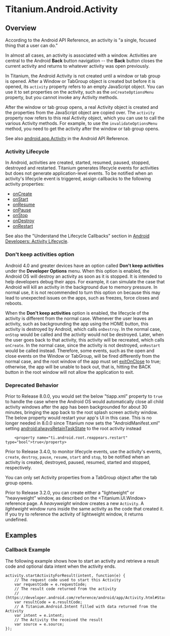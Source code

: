 # Titanium.Android.Activity

<TypeHeader/>

## Overview

According to the Android API Reference, an activity is "a single, focused thing that a
user can do."

In almost all cases, an activity is associated with a window.  Activities are central
to the Android **Back** button navigation -- the **Back** button closes the current
activity and returns to whatever activity was open previously.

In Titanium, the Android Activity is not created until a window or tab group is opened.
After a Window or TabGroup object is created but before it is opened, its `activity` property
refers to an empty JavaScript object. You can use it to set properties on the activity, such as
the `onCreateOptionsMenu` property, but you cannot invoke any Activity methods.

After the window or tab group opens, a real Activity object is created and the properties from
the JavaScript object are copied over. The `activity` property now refers to this real Activity object,
which you can use to call the various Activity methods. For example, to use the
`invalidateOptionsMenu` method, you need to get the activity after the window or tab group opens.

See also [android.app.Activity](https://developer.android.com/reference/android/app/Activity.html)
in the Android API Reference.

### Activity Lifecycle

In Android, activities are created, started, resumed, paused, stopped, destroyed and restarted.
Titanium generates lifecycle events for activities but does not generate application-level events.
To be notified when an activity's lifecycle event is triggered, assign callbacks to the following activity
properties:

  * [onCreate](Titanium.Android.Activity.onCreate)
  * [onStart](Titanium.Android.Activity.onStart)
  * [onResume](Titanium.Android.Activity.onResume)
  * [onPause](Titanium.Android.Activity.onPause)
  * [onStop](Titanium.Android.Activity.onStop)
  * [onDestroy](Titanium.Android.Activity.onDestroy)
  * [onRestart](Titanium.Android.Activity.onRestart)

See also the "Understand the Lifecycle Callbacks" section in
[Android Developers: Activity Lifecycle](https://developer.android.com/training/basics/activity-lifecycle/starting.html).

### Don't keep activities option

Android 4.0 and greater devices have an option called **Don't keep activities** under the **Developer
Options** menu. When this option is enabled, the Android OS will destroy an activity as soon as it
is stopped. It is intended to help developers debug their apps. For example, it can simulate the
case that Android will kill an activity in the background due to memory pressure. In
normal use, it is not recommended to turn this option on because this may lead to unexpected issues
on the apps, such as freezes, force closes and reboots.

When the **Don't keep activities** option is enabled, the lifecycle of the activity is different
from the normal case. Whenever the user leaves an activity, such as backgrounding the app using the
HOME button, this activity is destroyed by Android, which calls `onDestroy`.  In the normal case, `onStop`
would be called and the activity would not be destroyed.  Later, when the user goes back to that activity, this
activity will be recreated, which calls `onCreate`.  In the normal case, since the activity is not destroyed,
`onRestart` would be called instead.  Therefore, some events, such as the open and close events on the Window
or TabGroup, will be fired differently from the normal case, and the root window of the app must set
[exitOnClose](Titanium.UI.Window.exitOnClose) to true; otherwise, the app will be unable to back out, that is,
hitting the BACK button in the root window will not allow the application to exit.

### Deprecated Behavior

Prior to Release 8.0.0, you would set the below "tiapp.xml" property to `true` to handle the case
where the Android OS would automatically close all child activity windows after the app has been backgrounded
for about 30 minutes, bringing the app back to the root splash screen activity window. The below property
would restart your app's UI in this case. This is no longer needed in 8.0.0 since Titanium now sets the
"AndroidManifest.xml" setting
[android:alwaysRetainTaskState](https://developer.android.com/guide/topics/manifest/activity-element#always)
to the root activity instead

        <property name="ti.android.root.reappears.restart" type="bool">true</property>

Prior to Release 3.4.0, to monitor lifecycle events, use the activity's events, `create`, `destroy`,
`pause`, `resume`, `start` and `stop`, to be notified when an activity is created, destroyed, paused,
resumed, started and stopped, respectively.

You can only set Activity properties from a TabGroup object after the tab group opens.

Prior to Release 3.2.0, you can create either a "lightweight" or "heavyweight" window, as
described on the <Titanium.UI.Window> reference page. A *heavyweight* window creates a
new `Activity`. A *lightweight* window runs inside the same activity as the code that
created it.  If you try to reference the activity of lightweight window, it returns undefined.

## Examples

### Callback Example

The following example shows how to start an activity and retrieve a result code
and optional data intent when the activity ends.

    activity.startActivityForResult(intent, function(e) {
        // The request code used to start this Activity
        var requestCode = e.requestCode;
        // The result code returned from the activity
        // (https://developer.android.com/reference/android/app/Activity.html#StartingActivities)
        var resultCode = e.resultCode;
        // A Titanium.Android.Intent filled with data returned from the Activity
        var intent = e.intent;
        // The Activity the received the result
        var source = e.source;
    });

<ApiDocs/>
